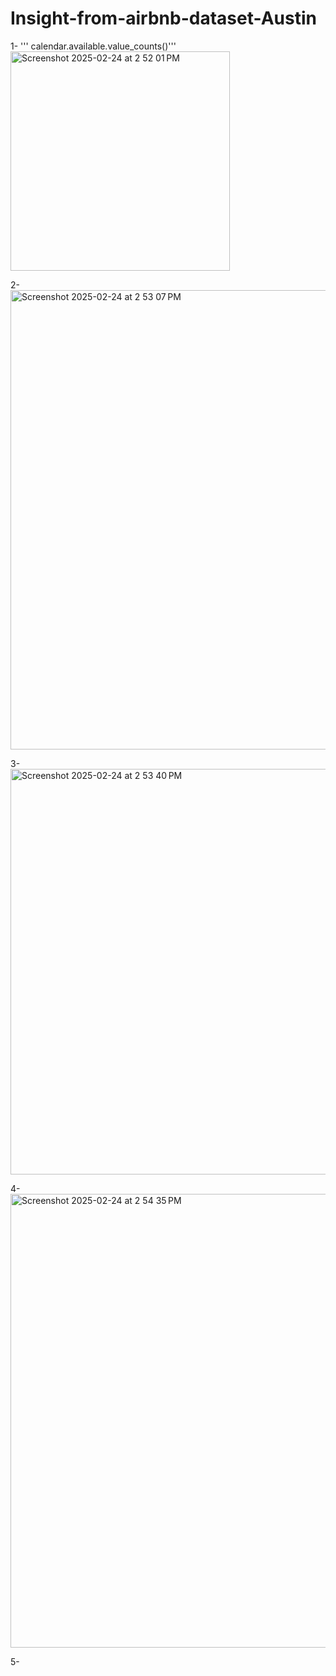 # Insight-from-airbnb-dataset-Austin

1- '''
calendar.available.value_counts()'''
<img width="351" alt="Screenshot 2025-02-24 at 2 52 01 PM" src="https://github.com/user-attachments/assets/15fabe45-b38e-4480-ac43-abac027f0a9e" />

2-<img width="735" alt="Screenshot 2025-02-24 at 2 53 07 PM" src="https://github.com/user-attachments/assets/afda178d-98de-42f4-8984-c1d9c360315b" />

3-<img width="649" alt="Screenshot 2025-02-24 at 2 53 40 PM" src="https://github.com/user-attachments/assets/7be1dba6-9ebe-4f49-a1c3-6cbfe02ce05b" />

4-<img width="726" alt="Screenshot 2025-02-24 at 2 54 35 PM" src="https://github.com/user-attachments/assets/204bcc69-52ec-45bb-bf20-133b4acf52e0" />

5-


